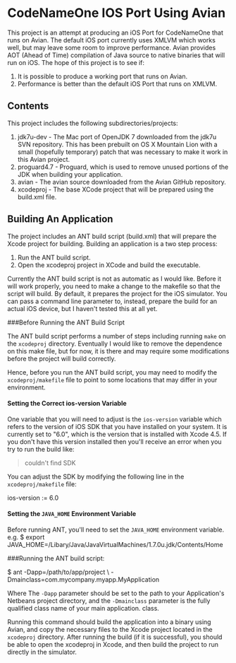 CodeNameOne IOS Port Using Avian
=================

This project is an attempt at producing an iOS Port for CodeNameOne that runs on Avian. The default iOS port currently uses XMLVM which works well, but may leave some room to improve performance.  Avian provides AOT (Ahead of Time) compilation of Java source to native binaries that will run on iOS.  The hope of this project is to see if:

1. It is possible to produce a working port that runs on Avian.
2. Performance is better than the default iOS Port that runs on XMLVM.

Contents
--------

This project includes the following subdirectories/projects:

1. jdk7u-dev - The Mac port of OpenJDK 7 downloaded from the jdk7u SVN repository.  This has been prebuilt on OS X Mountain Lion with a small (hopefully temporary) patch that was necessary to make it work in this Avian project.
2. proguard4.7 - Proguard, which is used to remove unused portions of the JDK when building your application.
3. avian - The avian source downloaded from the Avian GitHub repository.
4. xcodeproj - The base XCode project that will be prepared using the build.xml file.

Building An Application
-----------------------

The project includes an ANT build script (build.xml) that will prepare the Xcode project for building.  Building an application is a two step process:

1. Run the ANT build script.
2. Open the xcodeproj project in XCode and build the executable.

Currently the ANT build script is not as automatic as I would like.  Before it will work properly, you need to make a change to the makefile so that the script will build.  By default, it prepares the project for the iOS simulator.  You can pass a command line parameter to, instead, prepare the build for an actual iOS device, but I haven't tested this at all yet.

###Before Running the ANT Build Script

The ANT build script performs a number of steps including running `make` on the `xcodeproj` directory.  Eventually I would like to remove the dependence on this make file, but for now, it is there and may require some modifications before the project will build correctly.

Hence, before you run the ANT build script, you may need to modify the `xcodeproj/makefile` file to point to some locations that may differ in your environment.  

#### Setting the Correct ios-version Variable

One variable that you will need to adjust is the `ios-version` variable which refers to the version of iOS SDK that you have installed on your system.  It is currently set to "6.0", which is the version that is installed with Xcode 4.5.  If you don't have this version installed then you'll receive an error when you try to run the build like:

> couldn't find SDK

You can adjust the SDK by modifying the following line in the `xcodeproj/makefile` file:

<verbatim>
ios-version := 6.0
</verbatim>

#### Setting the `JAVA_HOME` Environment Variable

Before running ANT, you'll need to set the `JAVA_HOME` environment variable.  
e.g.
<verbatim>
$ export JAVA_HOME=/Libary/Java/JavaVirtualMachines/1.7.0u.jdk/Contents/Home
</verbatim>



###Running the ANT build script:

<verbatim>
$ ant -Dapp=/path/to/app/project \
	-Dmainclass=com.mycompany.myapp.MyApplication
</verbatim>

Where The `-Dapp` parameter should be set to the path to your Application's Netbeans project directory, and the `-Dmainclass` parameter is the fully qualified class name of your main application. class.

Running this command should build the application into a binary using Avian, and copy the necessary files to the Xcode project located in the `xcodeproj` directory.  After running 
the build (if it is successful), you should be able to open the xcodeproj in Xcode, and then build the project to run directly in the simulator.

